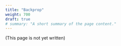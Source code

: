 ```yaml
---
title: "Backprop"
weight: 700
draft: true
# summary: "A short summary of the page content."
---
```


(This page is not yet written)